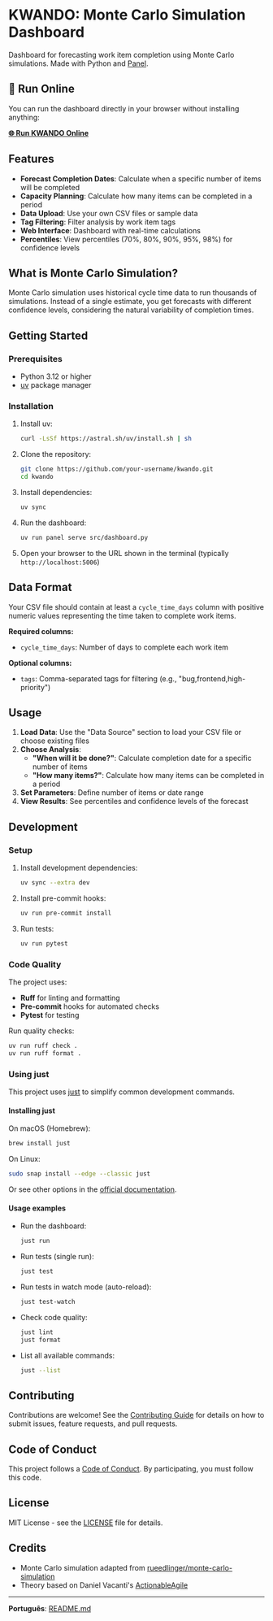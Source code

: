 # KWANDO: Monte Carlo Simulation Dashboard

Dashboard for forecasting work item completion using Monte Carlo simulations. Made with Python and [Panel](https://panel.holoviz.org/).

## 🚀 Run Online

You can run the dashboard directly in your browser without installing anything:

**[🌐 Run KWANDO Online](https://mybinder.org/v2/gh/rodbv/kwando/main?urlpath=proxy/8888/dashboard)**



## Features

- **Forecast Completion Dates**: Calculate when a specific number of items will be completed
- **Capacity Planning**: Calculate how many items can be completed in a period
- **Data Upload**: Use your own CSV files or sample data
- **Tag Filtering**: Filter analysis by work item tags
- **Web Interface**: Dashboard with real-time calculations
- **Percentiles**: View percentiles (70%, 80%, 90%, 95%, 98%) for confidence levels

## What is Monte Carlo Simulation?

Monte Carlo simulation uses historical cycle time data to run thousands of simulations. Instead of a single estimate, you get forecasts with different confidence levels, considering the natural variability of completion times.

## Getting Started

### Prerequisites

- Python 3.12 or higher
- [uv](https://docs.astral.sh/uv/getting-started/installation/) package manager

### Installation

1. Install uv:
   ```sh
   curl -LsSf https://astral.sh/uv/install.sh | sh
   ```

2. Clone the repository:
   ```sh
   git clone https://github.com/your-username/kwando.git
   cd kwando
   ```

3. Install dependencies:
   ```sh
   uv sync
   ```

4. Run the dashboard:
   ```sh
   uv run panel serve src/dashboard.py
   ```

5. Open your browser to the URL shown in the terminal (typically `http://localhost:5006`)

## Data Format

Your CSV file should contain at least a `cycle_time_days` column with positive numeric values representing the time taken to complete work items.

**Required columns:**
- `cycle_time_days`: Number of days to complete each work item

**Optional columns:**
- `tags`: Comma-separated tags for filtering (e.g., "bug,frontend,high-priority")

## Usage

1. **Load Data**: Use the "Data Source" section to load your CSV file or choose existing files
2. **Choose Analysis**:
   - **"When will it be done?"**: Calculate completion date for a specific number of items
   - **"How many items?"**: Calculate how many items can be completed in a period
3. **Set Parameters**: Define number of items or date range
4. **View Results**: See percentiles and confidence levels of the forecast

## Development

### Setup

1. Install development dependencies:
   ```sh
   uv sync --extra dev
   ```

2. Install pre-commit hooks:
   ```sh
   uv run pre-commit install
   ```

3. Run tests:
   ```sh
   uv run pytest
   ```

### Code Quality

The project uses:
- **Ruff** for linting and formatting
- **Pre-commit** hooks for automated checks
- **Pytest** for testing

Run quality checks:
```sh
uv run ruff check .
uv run ruff format .
```

### Using just

This project uses [just](https://github.com/casey/just) to simplify common development commands.

#### Installing just

On macOS (Homebrew):
```sh
brew install just
```
On Linux:
```sh
sudo snap install --edge --classic just
```
Or see other options in the [official documentation](https://github.com/casey/just#installation).

#### Usage examples

- Run the dashboard:
  ```sh
  just run
  ```
- Run tests (single run):
  ```sh
  just test
  ```
- Run tests in watch mode (auto-reload):
  ```sh
  just test-watch
  ```
- Check code quality:
  ```sh
  just lint
  just format
  ```
- List all available commands:
  ```sh
  just --list
  ```

## Contributing

Contributions are welcome! See the [Contributing Guide](CONTRIBUTING.md) for details on how to submit issues, feature requests, and pull requests.

## Code of Conduct

This project follows a [Code of Conduct](CODE_OF_CONDUCT.md). By participating, you must follow this code.

## License

MIT License - see the [LICENSE](LICENSE) file for details.

## Credits

- Monte Carlo simulation adapted from [rueedlinger/monte-carlo-simulation](https://github.com/rueedlinger/monte-carlo-simulation)
- Theory based on Daniel Vacanti's [ActionableAgile](https://www.actionableagile.com/)

---

**Português**: [README.md](README.md)
